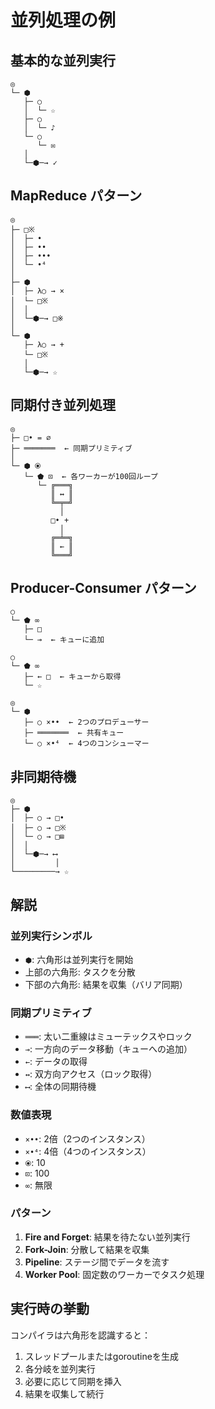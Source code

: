 # 並列処理の例

## 基本的な並列実行

```
◎
└─ ⬢
   ├─ ○
   │  └─ ☆
   ├─ ○
   │  └─ ♪
   └─ ○
      └─ ✉
   │
   └─⬢─→ ✓
```

## MapReduce パターン

```
◎
├─ □※
│  ├─ •
│  ├─ ••
│  ├─ •••
│  └─ •⁴
│
├─ ⬢
│  ├─ λ○ → ×
│  └─ □※
│  │
│  └─⬢─→ □※
│
└─ ⬢
   ├─ λ○ → +
   └─ □※
   │
   └─⬢─→ ☆
```

## 同期付き並列処理

```
◎
├─ □• = ∅
├─ ═══════  ← 同期プリミティブ
│
└─ ⬢ ⦿
   └─ ⬟ ⊡  ← 各ワーカーが100回ループ
      └─ ╔═══╗
         ║ ↔ ║
         ╚═╤═╝
           │
         □• +
           │
         ╔═╧═╗
         ║ ← ║
         ╚═══╝
```

## Producer-Consumer パターン

```
○
└─ ⬟ ∞
   ├─ □
   └─ ⊸  ← キューに追加

○
└─ ⬟ ∞
   ├─ ← □  ← キューから取得
   └─ ☆

◎
└─ ⬢
   ├─ ○ ×••  ← 2つのプロデューサー
   ├─ ═══════  ← 共有キュー
   └─ ○ ×•⁴  ← 4つのコンシューマー
```

## 非同期待機

```
◎
├─ ⬢
│  ├─ ○ → □•
│  ├─ ○ → □※
│  └─ ○ → □⊞
│  │
│  └─⬢─→ ⟷
│         │
└─────────→ ☆
```

## 解説

### 並列実行シンボル
- `⬢`: 六角形は並列実行を開始
- 上部の六角形: タスクを分散
- 下部の六角形: 結果を収集（バリア同期）

### 同期プリミティブ
- `═══`: 太い二重線はミューテックスやロック
- `⊸`: 一方向のデータ移動（キューへの追加）
- `←`: データの取得
- `↔`: 双方向アクセス（ロック取得）
- `⟷`: 全体の同期待機

### 数値表現
- `×••`: 2倍（2つのインスタンス）
- `×•⁴`: 4倍（4つのインスタンス）
- `⦿`: 10
- `⊡`: 100
- `∞`: 無限

### パターン
1. **Fire and Forget**: 結果を待たない並列実行
2. **Fork-Join**: 分散して結果を収集
3. **Pipeline**: ステージ間でデータを流す
4. **Worker Pool**: 固定数のワーカーでタスク処理

## 実行時の挙動

コンパイラは六角形を認識すると：
1. スレッドプールまたはgoroutineを生成
2. 各分岐を並列実行
3. 必要に応じて同期を挿入
4. 結果を収集して続行